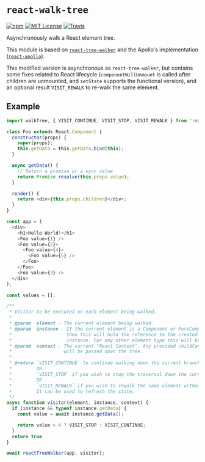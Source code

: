 # `react-walk-tree`

[![npm](https://img.shields.io/npm/v/react-walk-tree.svg?style=flat-square)](http://npm.im/react-tree-walker)
[![MIT License](https://img.shields.io/npm/l/react-walk-tree.svg?style=flat-square)](http://opensource.org/licenses/MIT)
[![Travis](https://img.shields.io/travis/SamyPesse/react-walk-tree.svg?style=flat-square)](https://travis-ci.org/SamyPesse/react-walk-tree)

Asynchronously walk a React element tree.

This module is based on [`react-tree-walker`](https://github.com/ctrlplusb/react-tree-walker) and the Apollo's implementation ([`react-apollo`](https://github.com/apollographql/react-apollo/blob/master/src/getDataFromTree.ts)).

This modified version is asynchronous as `react-tree-walker`, but contains some fixes related to React lifecycle (`componentWillUnmount` is called after children are unmounted, and `setState` supports the functional version), and an optional result `VISIT_REWALK` to re-walk the same element.

## Example

```js
import walkTree, { VISIT_CONTINUE, VISIT_STOP, VISIT_REWALK } from 'react-walk-tree';

class Foo extends React.Component {
  constructor(props) {
    super(props);
    this.getData = this.getData.bind(this);
  }

  async getData() {
    // Return a promise or a sync value  
    return Promise.resolve(this.props.value);
  }

  render() {
    return <div>{this.props.children}</div>;
  }
}

const app = (
  <div>
    <h1>Hello World!</h1>
    <Foo value={1} />
    <Foo value={2}>
      <Foo value={4}>
        <Foo value={5} />
      </Foo>
    </Foo>
    <Foo value={3} />
  </div>
);

const values = [];

/**
 * Visitor to be executed on each element being walked.
 *
 * @param  element - The current element being walked.
 * @param  instance - If the current element is a Component or PureComponent
 *                    then this will hold the reference to the created
 *                    instance. For any other element type this will be null.
 * @param  context - The current "React Context". Any provided childContexTypes
 *                   will be passed down the tree.
 *
 * @return `VISIT_CONTINUE` to continue walking down the current branch,
 *         OR
 *         `VISIT_STOP` if you wish to stop the traversal down the current branch,
 *         OR
 *         `VISIT_REWALK` if you wish to rewalk the same element without visting it.
 *         It can be used to refresh the state.
 */
async function visitor(element, instance, context) {
  if (instance && typeof instance.getData) {
    const value = await instance.getData();

    return value > 4 ? VISIT_STOP : VISIT_CONTINUE;
  }
  return true
}

await reactTreeWalker(app, visitor);
```
